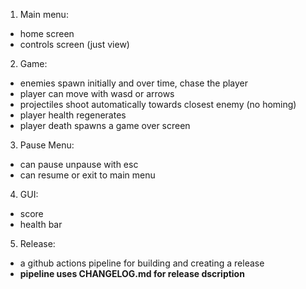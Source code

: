 1. Main menu:
 - home screen
 - controls screen (just view)
2. Game:
 - enemies spawn initially and over time, chase the player
 - player can move with wasd or arrows
 - projectiles shoot automatically towards closest enemy (no homing)
 - player health regenerates
 - player death spawns a game over screen
3. Pause Menu:
 - can pause unpause with esc
 - can resume or exit to main menu
4. GUI:
 - score
 - health bar
5. Release:
 - a github actions pipeline for building and creating a release
 - **pipeline uses CHANGELOG.md for release dscription**
